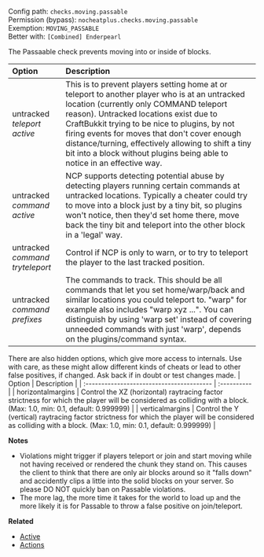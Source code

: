 Config path: `checks.moving.passable`  
Permission (bypass): `nocheatplus.checks.moving.passable`  
Exemption: `MOVING_PASSABLE`  
Better with: `[Combined] Enderpearl`

The Passaable check prevents moving into or inside of blocks.

| Option                                    | Description |
| :---------------------------------------- | :---------- |
| untracked _teleport active_               | This is to prevent players setting home at or teleport to another player who is at an untracked location (currently only COMMAND teleport reason). Untracked locations exist due to CraftBukkit trying to be nice to plugins, by not firing events for moves that don't cover enough distance/turning, effectively allowing to shift a tiny bit into a block without plugins being able to notice in an effective way. |
| untracked _command active_                | NCP supports detecting potential abuse by detecting players running certain commands at untracked locations. Typically a cheater could try to move into a block just by a tiny bit, so plugins won't notice, then they'd set home there, move back the tiny bit and teleport into the other block in a 'legal' way. |
| untracked _command tryteleport_           | Control if NCP is only to warn, or to try to teleport the player to the last tracked position. |
| untracked _command prefixes_              | The commands to track. This should be all commands that let you set home/warp/back and similar locations you could teleport to. "warp" for example also includes "warp xyz ...". You can distinguish by using 'warp set' instead of covering unneeded commands with just 'warp', depends on the plugins/command syntax. |

There are also hidden options, which give more access to internals. Use with care, as these might allow different kinds of cheats or lead to other false positives, if changed. Ask back if in doubt or test changes made.
| Option                                    | Description |
| :---------------------------------------- | :---------- |
| horizontalmargins                         | Control the XZ (horizontal) raytracing factor strictness for which the player will be considered as colliding with a block. (Max: 1.0, min: 0.1, default: 0.999999) |
| verticalmargins | Control the Y (vertical) raytracing factor strictness for which the player will be considered as colliding with a block. (Max: 1.0, min: 0.1, default: 0.999999) |                          

**Notes**
- Violations might trigger if players teleport or join and start moving while not having received or rendered the chunk they stand on. This causes the client to think that there are only air blocks around so it "falls down" and accidently clips a little into the solid blocks on your server. So please DO NOT quickly ban on Passable violations.
- The more lag, the more time it takes for the world to load up and the more likely it is for Passable to throw a false positive on join/teleport.

**Related**  
* [Active](https://github.com/Updated-NoCheatPlus/Docs/blob/master/Settings/General.md#active)
* [Actions](https://github.com/Updated-NoCheatPlus/Docs/blob/master/Settings/General.md#actions)
